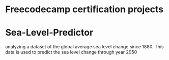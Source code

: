 # Freecodecamp certification projects

# Sea-Level-Predictor
 analyzing a dataset of the global average sea level change since 1880. This data is used to predict the sea level change through year 2050
